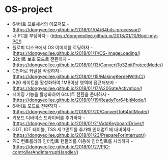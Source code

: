 # OS-project

- 64비트 프로세서의 이모저모 - (https://dongyeollee.github.io/2018/01/04/64bits-processor/)
- 내 PC를 부팅하자 - (https://dongyeollee.github.io/2018/01/10/Boot-my-PC/)
- 플로피 디스크에서 OS 이미지를 로딩하자 - (https://dongyeollee.github.io/2018/01/11/OS-imageLoading/)
- 32비트 보호 모드로 전환하자 - (https://dongyeollee.github.io/2018/01/13/ConvertTo32bitProtectMode/)
- C언어로 커널을 작성하자 - (https://dongyeollee.github.io/2018/01/15/MakingKernelWithC/)
- A20 게이트를 활성화하여 1MB이상 영역에 접근해보자 - (https://dongyeollee.github.io/2018/01/17/A20GateActivation/)
- 페이징 기능을 활성화하여 64비트 전환을 준비하자 - (https://dongyeollee.github.io/2018/01/19/ReadyFor64bitMode/)
- 64비트 모드로 전환하자 - (https://dongyeollee.github.io/2018/01/20/ConvertTo64bitMode/)
- 키보드 디바이스 드라이버를 추가하자 - (https://dongyeollee.github.io/2018/01/21/AddKeyboardDriver/)
- GDT, IDT 테이블, TSS 세그먼트를 추가해 인터럽트에 대비하자 - (https://dongyeollee.github.io/2018/01/23/PrepareForInterrupt/)
- PIC 컨트롤러와 인터럽트 핸들러를 이용해 인터럽트를 처리하자 - (https://dongyeollee.github.io/2018/01/27/PIC-controllerAndInterruptHandler/)
